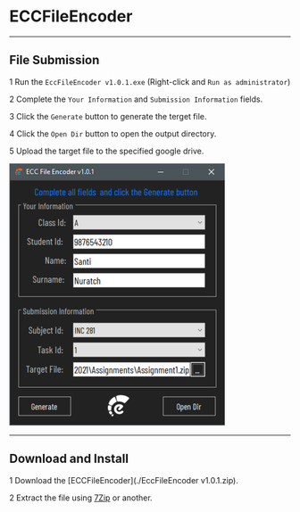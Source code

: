 # ECCFileEncoder

---

## File Submission

1 Run the `EccFileEncoder v1.0.1.exe` (Right-click and `Run as administrator`)

2 Complete the `Your Information` and `Submission Information` fields.

3 Click the `Generate` button to generate the terget file.

4 Click the `Open Dir` button to open the output directory.

5 Upload the target file to the specified google drive.

![alt text](./images/ECCFileEncoder.png)

---

## Download and Install

1 Download the [ECCFileEncoder](./EccFileEncoder v1.0.1.zip).

2 Extract the file using [7Zip](https://www.7-zip.org/) or another.
